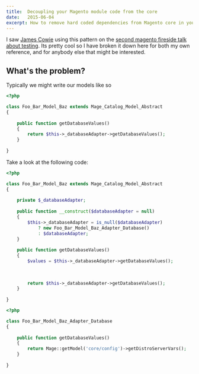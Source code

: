 ```yaml
---
title:  Decoupling your Magento module code from the core
date:   2015-06-04
excerpt: How to remove hard coded dependencies from Magento core in your own modules, and why it's a good thing.
---
```


I saw [James Cowie][James Cowie] using this pattern on the [second magento fireside talk about testing][]. Its pretty cool so I have broken it down here for both my own reference, and for anybody else that might be interested.

## What's the problem?

Typically we might write our models like so

```php
<?php

class Foo_Bar_Model_Baz extends Mage_Catalog_Model_Abstract
{
    
    public function getDatabaseValues()
    {
        return $this->_databaseAdapter->getDatabaseValues();
    }
    
}
```

Take a look at the following code:

```php
<?php

class Foo_Bar_Model_Baz extends Mage_Catalog_Model_Abstract
{
    
    private $_databaseAdapter;
    
    public function __construct($databaseAdapter = null)
    {
        $this->_databaseAdapter = is_null($databaseAdapter)
            ? new Foo_Bar_Model_Baz_Adapter_Database()
            : $databaseAdapter;
    }
    
    public function getDatabaseValues()
    {
        $values = $this->_databaseAdapter->getDatabaseValues();
        
        
        
        return $this->_databaseAdapter->getDatabaseValues();
    }
    
}
```

```php
<?php

class Foo_Bar_Model_Baz_Adapter_Database
{
    
    public function getDatabaseValues()
    {
        return Mage::getModel('core/config')->getDistroServerVars();
    }
    
}
```

[James Cowie]: http://twitter.com/jcowie
[second magento fireside talk about testing]: https://www.youtube.com/watch?v=fee1CGNPWIg